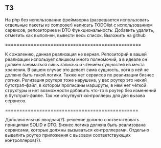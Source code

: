 ## ТЗ ##

На php без использование фреймворка (разрешается использовать отдельные пакеты из composer) написать TODOlist с использованием сервисов, репозиториев и DTO
Функциональность: Добавить удалить, отметить как выполнен, вывести весь список. Выложить на github

================================================

К сожалению, данная реализация не верная. Репозиторий в вашей реализации использует слишком много полномочий, а в идеале он должен заниматься лишь записью и чтением сущностей из места хранения. В вашем случае это делает сама сущность, хотя в ней не должно быть такой логики. Также нет сервисов по реализации бизнес логики. Релизация роутера тоже нарушена, у вас роутер это некий бутстрап-файл, в котором прописаны маршруты, в нем нет чёткой структуры и нет возможности добавить что-то в роутер без изменений в бутстрап-файле.
Так же отсутвуют контроллеры для для вызова сервисов.

===============================================

Дополнительная вводная(?): решение должно соответствовать принципам SOLID и DTO. Бизнес логика должна быть реализована сервисами, которые должны вызываться контроллерами. Отдельно выделить роутер приложения с вызовом соответствующих контроллеров(?). 
 
